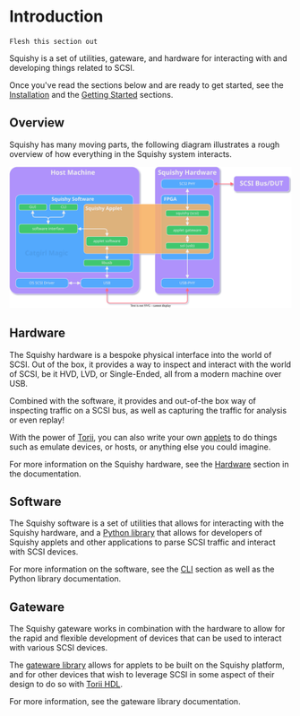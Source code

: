 # Introduction

```{todo}
Flesh this section out
```

Squishy is a set of utilities, gateware, and hardware for interacting with and developing things related to SCSI.

Once you've read the sections below and are ready to get started, see the [Installation](./install.md) and the [Getting Started](./getting_started.md) sections.


## Overview

Squishy has many moving parts, the following diagram illustrates a rough overview of how
everything in the Squishy system interacts.

![](_images/squishy-arch-overview.svg)



## Hardware

The Squishy hardware is a bespoke physical interface into the world of SCSI. Out of the box, it provides a way to inspect and interact with the world of SCSI, be it HVD, LVD, or Single-Ended, all from a modern machine over USB.

Combined with the software, it provides and out-of-the box way of inspecting traffic on a SCSI bus, as well as capturing the traffic for analysis or even replay!

With the power of [Torii](https://github.com/shrine-maiden-heavy-industries/torii-hdl), you can also write your own [applets](./applets/index.md) to do things such as emulate devices, or hosts, or anything else you could imagine.

For more information on the Squishy hardware, see the [Hardware](./hardware/index.md) section in the documentation.

## Software

The Squishy software is a set of utilities that allows for interacting with the Squishy hardware, and a [Python library](./library/python/index.md) that allows for developers of Squishy applets and other applications to parse SCSI traffic and interact with SCSI devices.

For more information on the software, see the [CLI](./cli.md) section as well as the Python library documentation.

## Gateware

The Squishy gateware works in combination with the hardware to allow for the rapid and flexible development of devices that can be used to interact with various SCSI devices.

The [gateware library](./library/gateware/index.md) allows for applets to be built on the Squishy platform, and for other devices that wish to leverage SCSI in some aspect of their design to do so with [Torii HDL](https://github.com/shrine-maiden-heavy-industries/torii-hdl).


For more information, see the gateware library documentation.
